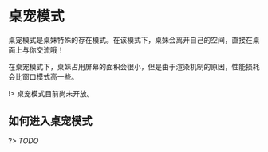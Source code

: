 # 桌宠模式

桌宠模式是桌妹特殊的存在模式。在该模式下，桌妹会离开自己的空间，直接在桌面上与你交流哦！

在桌宠模式下，桌妹占用屏幕的面积会很小，但是由于渲染机制的原因，性能损耗会比窗口模式高一些。

!> 桌宠模式目前尚未开放。

## 如何进入桌宠模式

?> _TODO_